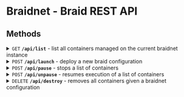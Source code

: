 # Braidnet - Braid REST API

## Methods

<details>
 <summary><code>GET</code> <code><b>/api/list</b></code> - list all containers managed on the current braidnet instance</summary>

##### Parameters


> | name      |  type     | data type               |
> |-----------|-----------|-------------------------|


##### Responses

> | http code     | content-type                      | response                                              |
> |---------------|-----------------------------------|------------------------------------------------------|
> | `200`         | `application/json`   | `json list`|
    [
      {
        "id": "b61241b0t5...",
        "image": "local/braidnode",
        "name": "bobby",
        "status": "unknown"
      },
        {
        "id": "n34hgf934gn...",
        "image": "local/bigmac",
        "name": "chad",
        "status": "running"
      }
    ]
</details>

<details>
 <summary><code>POST</code> <code><b>/api/launch</b></code> - deploy a new braid configuration</summary>

##### Parameters

Braid configuration for braidnet in json format

    {
        "braidnet1.fly.dev" :
            {
                "Bob" : {"image" : "local/braidnode", "epmd_port" : "43591", "connections" : []},
                "Alice" : {"image" : "local/fancynode", "epmd_port" : "43591", "connections" : []},
            },
        "braidnet2.fly.dev" :
            {
                "Milva" : {"image" : "local/oil", "epmd_port" : "43591", "connections" : []},
                "Frank" : {"image" : "local/beer", "epmd_port" : "43591", "connections" : []},
            }
    }

##### Responses

> | http code     | content-type  |   response                                              |
> |---------------|--------------|----------
> | `200`         | `application/json`   | `"ok"`

</details>

<details>
 <summary><code>POST</code> <code><b>/api/pause</b></code> - stops a list of containers</summary>

##### Parameters

    [container_a, container_b]


##### Responses

> | http code     | content-type  |   response                                              |
> |---------------|--------------|----------
> | `200`         | `application/json`   | `"ok"`

</details>

<details>
 <summary><code>POST</code> <code><b>/api/unpause</b></code> - resumes execution of a list of containers</summary>

##### Parameters

    [container_a, container_b]


##### Responses

> | http code     | content-type  |   response                                              |
> |---------------|--------------|----------
> | `200`         | `application/json`   | `"ok"`

</details>

<details>
 <summary><code>DELETE</code> <code><b>/api/destroy</b></code> - removes all containers given a braidnet configuration </summary>

##### Parameter

The launch configuration used in `/api/launch`.
This does the opposite with a forcefull cleanup.
Each orcherstrator will kill all containers managed by itself.
This will run `docker rm --force`.

##### Responses

> | http code     | content-type  |   response                                              |
> |---------------|--------------|----------
> | `200`         | `application/json`   | `"ok"`

</details>

